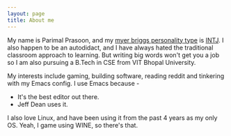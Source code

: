 ```yaml
---
layout: page
title: About me
---
```


My name is Parimal Prasoon, and my [myer briggs personality type](https://www.myersbriggs.org/my-mbti-personality-type/mbti-basics/) is [INTJ](https://eu.themyersbriggs.com/en/tools/MBTI/MBTI-personality-Types/INTJ). I also happen to be an autodidact, and I have always hated the traditional classroom approach to learning. But writing big words won't get you a job so I am also pursuing a B.Tech in CSE from VIT Bhopal University.

My interests include gaming, building software, reading reddit and tinkering with my Emacs config. I use Emacs because -

- It's the best editor out there.
- Jeff Dean uses it.

I also love Linux, and have been using it from the past 4 years as my only OS. Yeah, I game using WINE, so there's that.
